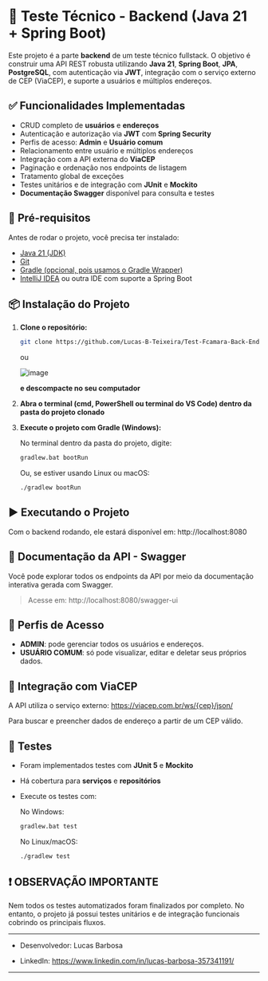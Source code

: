 🧪 Teste Técnico - Backend (Java 21 + Spring Boot)
==================================================

Este projeto é a parte **backend** de um teste técnico fullstack. O objetivo é construir uma API REST robusta utilizando **Java 21**, **Spring Boot**, **JPA**, **PostgreSQL**, com autenticação via **JWT**, integração com o serviço externo de CEP (ViaCEP), e suporte a usuários e múltiplos endereços.

✅ Funcionalidades Implementadas
-------------------------------

*   CRUD completo de **usuários** e **endereços**
*   Autenticação e autorização via **JWT** com **Spring Security**
*   Perfis de acesso: **Admin** e **Usuário comum**
*   Relacionamento entre usuário e múltiplos endereços
*   Integração com a API externa do **ViaCEP**
*   Paginação e ordenação nos endpoints de listagem
*   Tratamento global de exceções
*   Testes unitários e de integração com **JUnit** e **Mockito**
*   **Documentação Swagger** disponível para consulta e testes

🚀 Pré-requisitos
-----------------

Antes de rodar o projeto, você precisa ter instalado:

*   [Java 21 (JDK)](https://www.oracle.com/java/technologies/javase/jdk21-archive-downloads.html)
*   [Git](https://git-scm.com)
*   [Gradle (opcional, pois usamos o Gradle Wrapper)](https://gradle.org/install/)
*   [IntelliJ IDEA](https://www.jetbrains.com/idea/) ou outra IDE com suporte a Spring Boot

📦 Instalação do Projeto
------------------------

1.  **Clone o repositório:**

    ```bash
    git clone https://github.com/Lucas-B-Teixeira/Test-Fcamara-Back-End.git
    ```

    ou

    ![image](https://github.com/user-attachments/assets/4fc7254a-04c2-4f32-99df-26c31fb98cfa)

    **e descompacte no seu computador**

2.  **Abra o terminal (cmd, PowerShell ou terminal do VS Code) dentro da pasta do projeto clonado**


3. **Execute o projeto com Gradle (Windows):**

    No terminal dentro da pasta do projeto, digite:

    ```bash
    gradlew.bat bootRun
    ```

    Ou, se estiver usando Linux ou macOS:

    ```bash
    ./gradlew bootRun
    ```

▶️ Executando o Projeto
-----------------------

Com o backend rodando, ele estará disponível em: http://localhost:8080

📄 Documentação da API - Swagger
-------------------------------

Você pode explorar todos os endpoints da API por meio da documentação interativa gerada com Swagger.

> Acesse em: http://localhost:8080/swagger-ui


🔐 Perfis de Acesso
-------------------

*   **ADMIN**: pode gerenciar todos os usuários e endereços.
*   **USUÁRIO COMUM**: só pode visualizar, editar e deletar seus próprios dados.

🧩 Integração com ViaCEP
------------------------

A API utiliza o serviço externo: https://viacep.com.br/ws/{cep}/json/

Para buscar e preencher dados de endereço a partir de um CEP válido.

🧪 Testes
---------

*   Foram implementados testes com **JUnit 5** e **Mockito**
*   Há cobertura para **serviços** e **repositórios**
*   Execute os testes com:

    No Windows:

    ```bash
    gradlew.bat test
    ```

    No Linux/macOS:

    ```bash
    ./gradlew test
    ```

  ❗ OBSERVAÇÃO IMPORTANTE
  --------------------------
Nem todos os testes automatizados foram finalizados por completo. No entanto, o projeto já possui testes unitários e de integração funcionais cobrindo os principais fluxos.

------------

*   Desenvolvedor: Lucas Barbosa
    
*   LinkedIn: https://www.linkedin.com/in/lucas-barbosa-357341191/

------------
